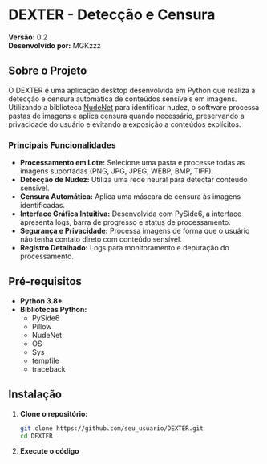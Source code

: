 # DEXTER - Detecção e Censura

**Versão:** 0.2  
**Desenvolvido por:** MGKzzz

## Sobre o Projeto

O DEXTER é uma aplicação desktop desenvolvida em Python que realiza a detecção e censura automática de conteúdos sensíveis em imagens. Utilizando a biblioteca [NudeNet](https://github.com/notAI-tech/NudeNet) para identificar nudez, o software processa pastas de imagens e aplica censura quando necessário, preservando a privacidade do usuário e evitando a exposição a conteúdos explícitos.

### Principais Funcionalidades

- **Processamento em Lote:** Selecione uma pasta e processe todas as imagens suportadas (PNG, JPG, JPEG, WEBP, BMP, TIFF).
- **Detecção de Nudez:** Utiliza uma rede neural para detectar conteúdo sensível.
- **Censura Automática:** Aplica uma máscara de censura às imagens identificadas.
- **Interface Gráfica Intuitiva:** Desenvolvida com PySide6, a interface apresenta logs, barra de progresso e status de processamento.
- **Segurança e Privacidade:** Processa imagens de forma que o usuário não tenha contato direto com conteúdo sensível.
- **Registro Detalhado:** Logs para monitoramento e depuração do processamento.

## Pré-requisitos

- **Python 3.8+**  
- **Bibliotecas Python:**
  - PySide6
  - Pillow
  - NudeNet
  - OS
  - Sys
  - tempfile
  - traceback

## Instalação

1. **Clone o repositório:**

   ```bash
   git clone https://github.com/seu_usuario/DEXTER.git
   cd DEXTER
2. **Execute o código**
